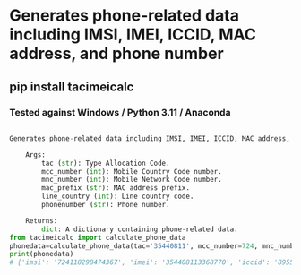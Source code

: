 # Generates phone-related data including IMSI, IMEI, ICCID, MAC address, and phone number

## pip install tacimeicalc

### Tested against Windows / Python 3.11 / Anaconda


```python

Generates phone-related data including IMSI, IMEI, ICCID, MAC address, and phone number.

    Args:
        tac (str): Type Allocation Code.
        mcc_number (int): Mobile Country Code number.
        mnc_number (int): Mobile Network Code number.
        mac_prefix (str): MAC address prefix.
        line_country (int): Line country code.
        phonenumber (str): Phone number.

    Returns:
        dict: A dictionary containing phone-related data.
from tacimeicalc import calculate_phone_data
phonedata=calculate_phone_data(tac='35440811', mcc_number=724, mnc_number=11, mac_prefix='00:0A:00', line_country=55, phonenumber='82984743677')
print(phonedata)
# {'imsi': '724118298474367', 'imei': '354408113368770', 'iccid': '89550000118298474360', 'macaddress': '00:0A:00:89:83:3A', 'phone_number': '5582984743677'}
```
